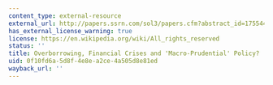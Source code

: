 ```yaml
---
content_type: external-resource
external_url: http://papers.ssrn.com/sol3/papers.cfm?abstract_id=1755441
has_external_license_warning: true
license: https://en.wikipedia.org/wiki/All_rights_reserved
status: ''
title: Overborrowing, Financial Crises and 'Macro-Prudential' Policy?
uid: 0f10fd6a-5d8f-4e8e-a2ce-4a505d8e81ed
wayback_url: ''
---
```

